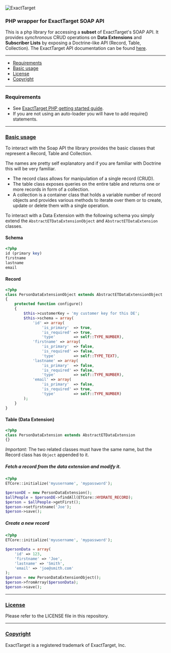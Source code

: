 ![ExactTarget](http://memberlandingpages.com/help/wiki_images/new_wiki/ExactTargetLogo.jpg)

### PHP wrapper for ExactTarget SOAP API

This is a php library for accessing a **subset** of ExactTarget's SOAP API. It provides *synchronous* CRUD operations on **Data Extensions** and **Subscriber Lists** by exposing a Doctrine-like API (Record, Table, Collection).
The ExactTarget API documentation can be found [here](http://docs.code.exacttarget.com/).

- - -

* <a href="#requirements">Requirements</a>
* <a href="#basic">Basic usage</a>
* <a href="#license">License</a>
* <a href="#copyright">Copyright</a>

- - -

### <a name="requirements">Requirements</a>

* See [ExactTarget PHP getting started guide](http://docs.code.exacttarget.com/020_Web_Service_Guide/Getting_Started_Developers_and_the_ExactTarget_API).
* If you are not using an auto-loader you will have to add require() statements.

- - -

### <a href="basic">Basic usage</a>

To interact with the Soap API the library provides the basic classes that represent a Record, Table and Collection.

The names are pretty self explanatory and if you are familiar with Doctrine this will be very familiar.

* The record class allows for manipulation of a single record (CRUD).
* The table class exposes queries on the entire table and returns one or more records in form of a collection.
* A collection is a container class that holds a variable number of record objects and provides various methods to iterate over them or to create, update or delete them with a single operation.

To interact with a Data Extension with the following schema you simply extend the `AbstractETDataExtensionObject` and `AbstractETDataExtension` classes.

#### Schema

```php
<?php
id (primary key)
firstname
lastname
email
```

#### Record

```php
<?php
class PersonDataExtensionObject extends AbstractETDataExtensionObject
{
    protected function configure()
    {
        $this->customerKey = 'my customer key for this DE';
        $this->schema = array(
            'id' => array(
                'is_primary'  => true,
                'is_required' => true,
                'type'        => self::TYPE_NUMBER),
            'firstname' => array(
                'is_primary'  => false,
                'is_required' => false,
                'type'        => self::TYPE_TEXT),
            'lastname' => array(
                'is_primary'  => false,
                'is_required' => false,
                'type'        => self::TYPE_NUMBER),
            'email' => array(
                'is_primary'  => false,
                'is_required' => true,
                'type'        => self::TYPE_NUMBER)
        );
    }
}
```

#### Table (Data Extension)

```php
<?php
class PersonDataExtension extends AbstractETDataExtension
{}
```

*Important:* The two related classes must have the same name, but the Record class has `Object` appended to it.

##### Fetch a record from the data extension and modify it.

```php
<?php
ETCore::initialize('myusername', 'mypassword');

$personDE = new PersonDataExtension();
$allPeople = $personDE->findAll(ETCore::HYDRATE_RECORD);
$person = $allPeople->getFirst();
$person->setfirstname('Joe');
$person->save();
```

##### Create a new record

```php
<?php
ETCore::initialize('myusername', 'mypassword');

$personData = array(
    'id' => 123,
    'firstname' => 'Joe',
    'lastname' => 'Smith',
    'email' => 'joe@smith.com'
);
$person = new PersonDataExtensionObject();
$person->fromArray($personData);
$person->save();
```

- - -

### <a href="license">License</a>

Please refer to the LICENSE file in this repository.

- - -

### <a href="copyright">Copyright</a>

ExactTarget is a registered trademark of ExactTarget, Inc.
